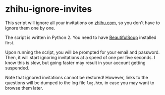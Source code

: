 # zhihu-ignore-invites

This script will ignore all your invitations on [zhihu.com](https://zhihu.com), so you don't have to ignore them one by one.

The script is written in Python 2. You need to have [BeautifulSoup](https://www.crummy.com/software/BeautifulSoup/) installed first.

Upon running the script, you will be prompted for your email and password. Then, it will start ignoring invitations at a speed of one per five seconds. I know this is slow, but going faster may result in your account getting suspended.

Note that ignored invitations cannot be restored! However, links to the questions will be dumped to the log file ```log.htm```, in case you may want to browse them later.
